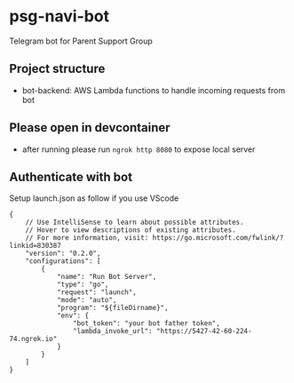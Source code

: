 # psg-navi-bot
Telegram bot for Parent Support Group

## Project structure

- bot-backend: AWS Lambda functions to handle incoming requests from bot

## Please open in devcontainer 
- after running please run `ngrok http 8080` to expose local server 


## Authenticate with bot

Setup launch.json as follow if you use VScode

```
{
    // Use IntelliSense to learn about possible attributes.
    // Hover to view descriptions of existing attributes.
    // For more information, visit: https://go.microsoft.com/fwlink/?linkid=830387
    "version": "0.2.0",
    "configurations": [
        {
            "name": "Run Bot Server",
            "type": "go",
            "request": "launch",
            "mode": "auto",
            "program": "${fileDirname}",
            "env": {
                "bot_token": "your bot father token",
                "lambda_invoke_url": "https://5427-42-60-224-74.ngrok.io"
            }
        }
    ]
}
```




